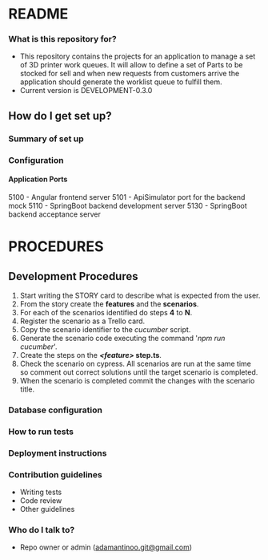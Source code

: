 # README #

### What is this repository for? ###

* This repository contains the projects for an application to manage a set of 3D printer work queues. It will allow to define a set of Parts to be stocked for sell and when new requests from customers arrive the application should generate the worklist queue to fulfill them.
* Current version is DEVELOPMENT-0.3.0

## How do I get set up? ###

### Summary of set up
### Configuration
#### Application Ports

5100 - Angular frontend server
5101 - ApiSimulator port for the backend mock
5110 - SpringBoot backend development server
5130 - SpringBoot backend acceptance server

# PROCEDURES
## Development Procedures
1. Start writing the STORY card to describe what is expected from the user.
2. From the story create the **features** and the **scenarios**.
3. For each of the scenarios identified do steps **4** to **N**.
4. Register the scenario as a Trello card.
5. Copy the scenario identifier to the *cucumber* script.
6. Generate the scenario code executing the command '*npm run cucumber*'.
7. Create the steps on the ***&lt;feature&gt;* step.ts**.
8. Check the scenario on cypress. All scenarios are run at the same time so comment out correct solutions until the target scenario is completed.
9. When the scenario is completed commit the changes with the scenario title.


### Database configuration
### How to run tests
### Deployment instructions

### Contribution guidelines ###

* Writing tests
* Code review
* Other guidelines

### Who do I talk to? ###

* Repo owner or admin (adamantinoo.git@gmail.com)
